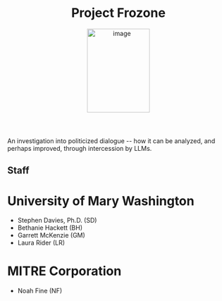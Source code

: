 <header>
    <h1>Project Frozone</h1>
    <p>
      <img width="142" height="190" alt="image" src="https://github.com/user-attachments/assets/cab24a9f-a2b7-4897-b38d-da96f1e57478" />
    </p>
</header>

An investigation into politicized dialogue -- how it can be analyzed, and
perhaps improved, through intercession by LLMs.

## Staff

# University of Mary Washington

* Stephen Davies, Ph.D. (SD)
* Bethanie Hackett (BH)
* Garrett McKenzie (GM)
* Laura Rider (LR)

# MITRE Corporation

* Noah Fine (NF)
